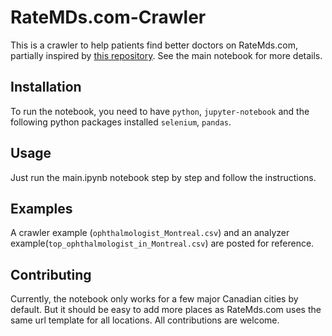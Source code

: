 # RateMDs.com-Crawler
This is a crawler to help patients find better doctors on RateMds.com, partially inspired by [this repository](https://github.com/rbanerjee3). See the main notebook for more details. 


## Installation
To run the notebook, you need to have `python`, `jupyter-notebook` and the following python packages installed `selenium`, `pandas`. 

## Usage
Just run the main.ipynb notebook step by step and follow the instructions.

## Examples 
A crawler example (`ophthalmologist_Montreal.csv`) and an analyzer example(`top_ophthalmologist_in_Montreal.csv`) are posted for reference.

## Contributing
Currently, the notebook only works for a few major Canadian cities by default. But it should be easy to add more places as RateMds.com uses the same url template for all locations. All contributions are welcome.
